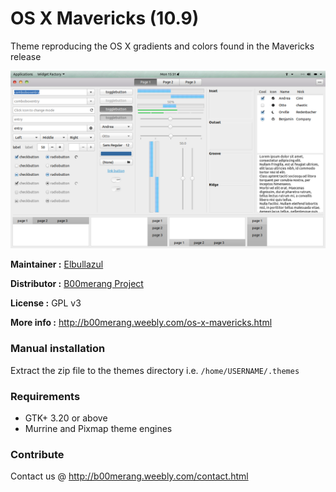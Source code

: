 # OS X Mavericks (10.9)
Theme reproducing the OS X gradients and colors found in the Mavericks release

![OS-X-Mavericks](https://github.com/B00merang-Project/gallery/raw/master/OS%20X%2010.9%20Mavericks%20(4).png)

**Maintainer :** [Elbullazul](https://github.com/Elbullazul)

**Distributor :** [B00merang Project](https://github.com/B00merang-Project)

**License :** GPL v3

**More info :** http://b00merang.weebly.com/os-x-mavericks.html

### Manual installation

Extract the zip file to the themes directory i.e. `/home/USERNAME/.themes`

### Requirements

- GTK+ 3.20 or above
- Murrine and Pixmap theme engines

### Contribute

Contact us @ http://b00merang.weebly.com/contact.html
